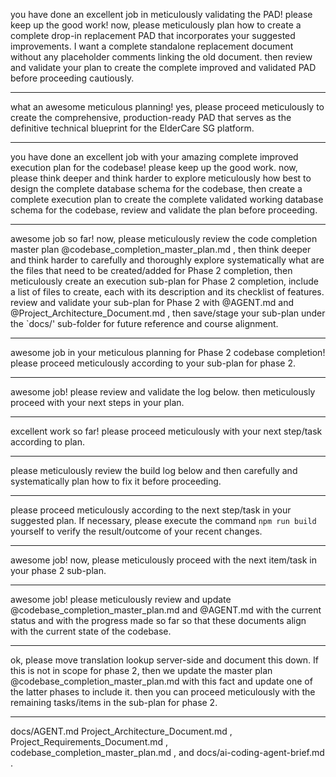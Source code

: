 you have done an excellent job in meticulously validating the PAD! please keep up the good work! now, please meticulously plan how to create a complete drop-in replacement PAD that incorporates your suggested improvements. I want a complete standalone replacement document without any placeholder comments linking the old document. then review and validate your plan to create the complete improved and validated PAD before proceeding cautiously.

---
what an awesome meticulous planning! yes, please proceed meticulously to create the comprehensive, production-ready PAD that serves as the definitive technical blueprint for the ElderCare SG platform.

---
you have done an excellent job with your amazing complete improved execution plan for the codebase! please keep up the good work. now, please think deeper and think harder to explore meticulously how best to design the complete database schema for the codebase, then create a complete execution plan to create the complete validated working database schema for the codebase, review and validate the plan before proceeding.

---
awesome job so far! now, please meticulously review the code completion master plan @codebase_completion_master_plan.md , then think deeper and think harder to carefully and thoroughly explore systematically what are the files that need to be created/added for Phase 2 completion, then meticulously create an execution sub-plan for Phase 2 completion, include a list of files to create, each with its description and its checklist of features. review and validate your sub-plan for Phase 2 with @AGENT.md and @Project_Architecture_Document.md , then save/stage your sub-plan under the `docs/' sub-folder for future reference and course alignment.

---

awesome job in your meticulous planning for Phase 2 codebase completion! please proceed meticulously according to your sub-plan for phase 2.

---

awesome job! please review and validate the log below. then meticulously proceed with your next steps in your plan.

---

excellent work so far! please proceed meticulously with your next step/task according to plan.

---

please meticulously review the build log below and then carefully and systematically plan how to fix it before proceeding.

---

please proceed meticulously according to the next step/task in your suggested plan. If necessary, please execute the command `npm run build` yourself to verify the result/outcome of your recent changes.

---

awesome job! now, please meticulously proceed with the next item/task in your phase 2 sub-plan.

---

awesome job! please meticulously review and update @codebase_completion_master_plan.md and @AGENT.md with the current status and with the progress made so far so that these documents align with the current state of the codebase.

---

ok, please move translation lookup server-side and document this down. If this is not in scope for phase 2, then we update the master plan @codebase_completion_master_plan.md with this fact and update one of the latter phases to include it. then you can proceed meticulously with the remaining tasks/items in the sub-plan for phase 2.

---

docs/AGENT.md Project_Architecture_Document.md , Project_Requirements_Document.md , codebase_completion_master_plan.md , and docs/ai-coding-agent-brief.md
.
